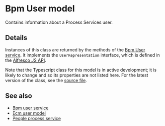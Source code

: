 # Bpm User model

Contains information about a Process Services user.

## Details

Instances of this class are returned by the methods of the
[Bpm User service](bpm-user.service.md). It implements the
`UserRepresentation` interface, which is defined in the
[Alfresco JS API](https://github.com/Alfresco/alfresco-js-api/blob/master/src/alfresco-activiti-rest-api/docs/UserRepresentation.md).

Note that the Typescript class for this model is in active development;
it is likely to change and so its properties are not listed here. For the
latest version of the class, see the
[source file](https://github.com/Alfresco/alfresco-ng2-components/blob/development/lib/core/userinfo/models/bpm-user.model.ts).

<!-- Don't edit the See also section. Edit seeAlsoGraph.json and run config/generateSeeAlso.js -->
<!-- seealso start -->
## See also

- [Bpm user service](bpm-user.service.md)
- [Ecm user model](ecm-user.model.md)
- [People process service](people-process.service.md)
<!-- seealso end -->